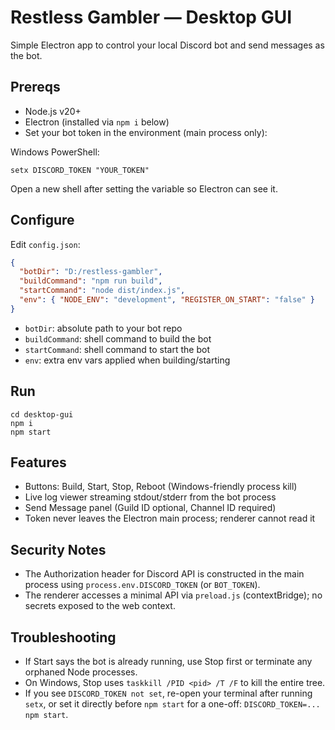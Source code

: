 # Restless Gambler — Desktop GUI

Simple Electron app to control your local Discord bot and send messages as the bot.

## Prereqs

- Node.js v20+
- Electron (installed via `npm i` below)
- Set your bot token in the environment (main process only):

Windows PowerShell:

```
setx DISCORD_TOKEN "YOUR_TOKEN"
```

Open a new shell after setting the variable so Electron can see it.

## Configure

Edit `config.json`:

```json
{
  "botDir": "D:/restless-gambler",
  "buildCommand": "npm run build",
  "startCommand": "node dist/index.js",
  "env": { "NODE_ENV": "development", "REGISTER_ON_START": "false" }
}
```

- `botDir`: absolute path to your bot repo
- `buildCommand`: shell command to build the bot
- `startCommand`: shell command to start the bot
- `env`: extra env vars applied when building/starting

## Run

```
cd desktop-gui
npm i
npm start
```

## Features

- Buttons: Build, Start, Stop, Reboot (Windows-friendly process kill)
- Live log viewer streaming stdout/stderr from the bot process
- Send Message panel (Guild ID optional, Channel ID required)
- Token never leaves the Electron main process; renderer cannot read it

## Security Notes

- The Authorization header for Discord API is constructed in the main process using `process.env.DISCORD_TOKEN` (or `BOT_TOKEN`).
- The renderer accesses a minimal API via `preload.js` (contextBridge); no secrets exposed to the web context.

## Troubleshooting

- If Start says the bot is already running, use Stop first or terminate any orphaned Node processes.
- On Windows, Stop uses `taskkill /PID <pid> /T /F` to kill the entire tree.
- If you see `DISCORD_TOKEN not set`, re-open your terminal after running `setx`, or set it directly before `npm start` for a one-off: `DISCORD_TOKEN=... npm start`.

